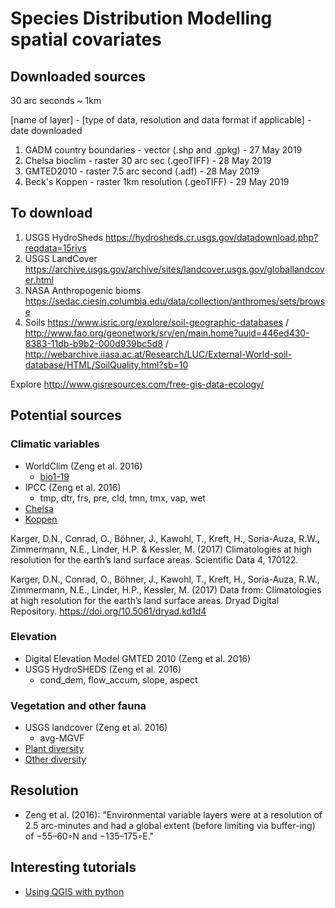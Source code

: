 # Species Distribution Modelling spatial covariates

## Downloaded sources

30 arc seconds ~ 1km

[name of layer] - [type of data, resolution and data format if applicable] - date downloaded

1. GADM country boundaries - vector (.shp and .gpkg) - 27 May 2019
2. Chelsa bioclim - raster 30 arc sec (.geoTIFF) - 28 May 2019
3. GMTED2010 - raster 7.5 arc second (.adf) - 28 May 2019
4. Beck's Koppen - raster 1km resolution (.geoTIFF) - 29 May 2019

## To download

1. USGS HydroSheds https://hydrosheds.cr.usgs.gov/datadownload.php?reqdata=15rivs
2. USGS LandCover https://archive.usgs.gov/archive/sites/landcover.usgs.gov/globallandcover.html
3. NASA Anthropogenic bioms https://sedac.ciesin.columbia.edu/data/collection/anthromes/sets/browse
4. Soils https://www.isric.org/explore/soil-geographic-databases / http://www.fao.org/geonetwork/srv/en/main.home?uuid=446ed430-8383-11db-b9b2-000d939bc5d8 / http://webarchive.iiasa.ac.at/Research/LUC/External-World-soil-database/HTML/SoilQuality.html?sb=10

Explore http://www.gisresources.com/free-gis-data-ecology/

## Potential sources

### Climatic variables

- WorldClim (Zeng et al. 2016)
  - [bio1-19](https://pubs.usgs.gov/ds/691/ds691.pdf)
- IPCC (Zeng et al. 2016)
  - tmp, dtr, frs, pre, cld, tmn, tmx, vap, wet
- [Chelsa](http://chelsa-climate.org/)
- [Koppen](http://www.gloh2o.org/koppen/)

Karger, D.N., Conrad, O., Böhner, J., Kawohl, T., Kreft, H., Soria-Auza, R.W., Zimmermann, N.E., Linder, H.P. & Kessler, M. (2017) Climatologies at high resolution for the earth’s land surface areas. Scientific Data 4, 170122.

Karger, D.N., Conrad, O., Böhner, J., Kawohl, T., Kreft, H., Soria-Auza, R.W., Zimmermann, N.E., Linder, H.P., Kessler, M. (2017) Data from: Climatologies at high resolution for the earth’s land surface areas. Dryad Digital Repository. https://doi.org/10.5061/dryad.kd1d4 

### Elevation

- Digital Elevation Model GMTED 2010 (Zeng et al. 2016)
- USGS HydroSHEDS (Zeng et al. 2016)
  - cond_dem, flow_accum, slope, aspect

### Vegetation and other fauna

- USGS landcover (Zeng et al. 2016)
  - avg-MGVF
- [Plant diversity](https://www.nees.uni-bonn.de/research-/systematics-evolution-ecology/biogeography-and-macroecology-biomaps/worldmaps/worldmaps-of-plant-diversity)
- [Other diversity](http://guides.lib.berkeley.edu/VegMaps)

## Resolution

- Zeng et al. (2016): "Environmental variable layers were at a resolution of 2.5 arc-minutes and had a global extent (before limiting via buffer-ing) of −55–60◦N and −135–175◦E."

## Interesting tutorials

- [Using QGIS with python](https://www.e-education.psu.edu/geog489/print/root1405.html)